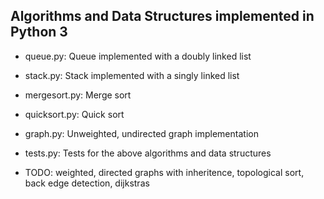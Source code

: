 ## Algorithms and Data Structures implemented in Python 3

 - queue.py: Queue implemented with a doubly linked list
 - stack.py: Stack implemented with a singly linked list
 - mergesort.py: Merge sort
 - quicksort.py: Quick sort
 - graph.py: Unweighted, undirected graph implementation
 - tests.py: Tests for the above algorithms and data structures

 - TODO: weighted, directed graphs with inheritence, topological sort, back edge detection, dijkstras